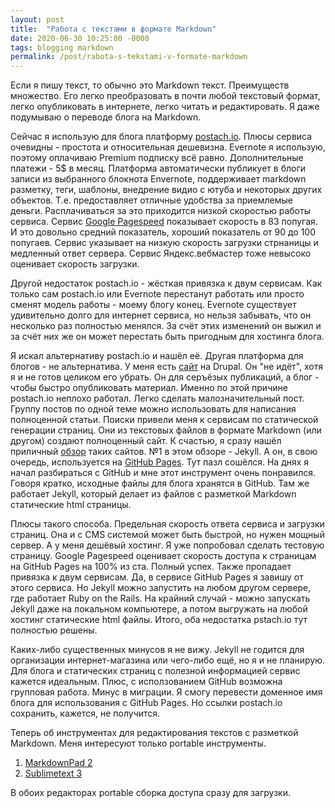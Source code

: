 ```yaml
---
layout: post
title:  "Работа с текстами в формате Markdown"
date: 2020-06-30 10:25:00 -0000
tags: blogging markdown
permalink: /post/rabota-s-tekstami-v-formate-markdown
---
```


Если я пишу текст, то обычно это Markdown текст. Преимуществ множество. Его легко преобразовать в почти любой текстовый формат, легко опубликовать в интернете, легко читать и редактировать. Я даже подумываю о переводе блога на Markdown.

Сейчас я использую для блога платформу [postach.io](https://postach.io/).  Плюсы сервиса очевидны  - простота и относительная дешевизна. Evernote я использую, поэтому оплачиваю Premium подписку всё равно. Дополнительные платежи - 5$ в месяц. Платформа автоматически публикует в блоги записи из выбранного блокнота Envernote, поддерживает markdown разметку, теги, шаблоны, внедрение видио с ютуба и некоторых других объектов. Т.е. предоставляет отличные удобства за приемлемые деньги. Расплачиваться за это приходится низкой скоростью работы сервиса. Сервис [Google Pagespeed](https://developers.google.com/speed) показывает скорость в 83 попугая. И это довольно средний показатель, хороший показатель от 90 до 100 попугаев. Сервис указывает на низкую скорость загрузки стрнаницы и медленный ответ сервера. Сервис Яндекс.вебмастер тоже невысоко оценивает скорость загрузки.

Другой недостаток postach.io - жёсткая привязка к двум сервисам. Как только сам postach.io или Evernote перестанут работать или просто сменят модель работы - моему блогу конец. Evernote существует удивительно долго для интернет сервиса, но нельзя забывать, что он несколько раз полностью менялся. За счёт этих изменений он выжил и за счёт них же он может перестать быть пригодным для хостинга блога.

Я искал альтернативу postach.io и нашёл её. Другая платформа для блогов - не альтернатива. У меня есть [сайт](http://2nature.me) на Drupal. Он "не идёт", хотя я и не готов целиком его убрать. Он для серъёзых публикаций, а блог - чтобы быстро опубликовать материал. Именно по этой причине postach.io неплохо работал. Легко сделать малозначительный пост. Группу постов по одной теме можно использовать для написания полноценной статьи. Поиски привели меня к сервисам по статической генерации страниц. Они из текстовых файлов в формате Markdown (или другом) создают полноценный сайт. К счастью, я сразу нашёл приличный [обзор](https://www.codementor.io/@lovellifuad/15-clean-and-simple-open-source-blogging-platforms-for-your-developer-blog-qdrlfwhl6) таких сайтов. №1 в этом обзоре - Jekyll. А он, в свою очередь, используется на [GitHub Pages](https://pages.github.com/). Тут пазл сошёлся. На днях я начал разбираться с GitHub и мне этот инструмент очень понравился. Говоря кратко, исходные файлы для блога хранятся в GitHub. Там же работает Jekyll, который делает из файлов с разметкой Markdown статические html страницы.

Плюсы такого способа. Предельная скорость ответа сервиса и загрузки страниц. Она и с CMS системой может быть быстрой, но нужен мощный сервер. А у меня дешёвый хостинг. Я уже попробовал сделать тестовую страницу. Google Pagespeed оценивает скорость доступа к страницам на GitHub Pages на 100% из ста. Полный успех. Также пропадает привязка к двум сервисам. Да, в сервисе GitHub Pages я завишу от этого сервиса. Но Jekyll можно запустить на любом другом сервере, где работает Ruby on the Rails. На крайний случай - можно запускать Jekyll даже на локальном компьютере, а потом выгружать на любой хостинг статические html файлы. Итого, оба недостатка pstach.io тут полностью решены.

Каких-либо существенных минусов я не вижу. Jekyll не годится для организации интернет-магазина или чего-либо ещё, но я и не планирую. Для блога и статических страниц с полезной информацией сервис кажется идеальным. Плюс, с исползованием GitHub возможна групповая работа. Минус в миграции. Я смогу перевести доменное имя блога для использования c GitHub Pages. Но ссылки postach.io сохранить, кажется, не получится. 

Теперь об инструментах для редактирования текстов с разметкой Markdown. Меня интересуют только portable инструменты. 

1. [MarkdownPad 2](http://markdownpad.com/faq.html#portable)
2. [Sublimetext 3](https://www.sublimetext.com/3)

В обоих редакторах portable сборка доступа сразу для загрузки.